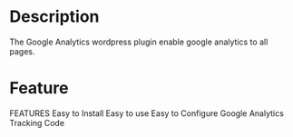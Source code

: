 Description
===

The Google Analytics wordpress plugin enable google analytics to all pages. 

Feature
===
FEATURES
Easy to Install
Easy to use
Easy to Configure Google Analytics Tracking Code

